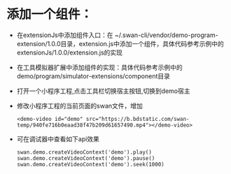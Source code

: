 # 添加一个组件：


- 在extensionJs中添加组件入口：在 ~/.swan-cli/vendor/demo-program-extension/1.0.0目录，extension.js中添加一个组件，具体代码参考示例中的extensionJs/1.0.0/extension.js的实现

    
 - 在工具模拟器扩展中添加组件的实现：具体代码参考示例中的demo/program/simulator-extensions/component目录
        

- 打开一个小程序工程,点击工具栏切换宿主按钮,切换到demo宿主
- 修改小程序工程的当前页面的swan文件，增加
  ```
  <demo-video id="demo" src="https://b.bdstatic.com/swan-temp/940fe716b0eaad38f47b209d61657490.mp4"></demo-video>
  ```
- 可在调试器中查看如下api效果
  ```
  swan.demo.createVideoContext('demo').play()
  swan.demo.createVideoContext('demo').pause()
  swan.demo.createVideoContext('demo').seek(1000)
```

